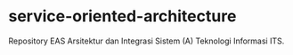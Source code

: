 # service-oriented-architecture
Repository EAS Arsitektur dan Integrasi Sistem (A) Teknologi Informasi ITS.

